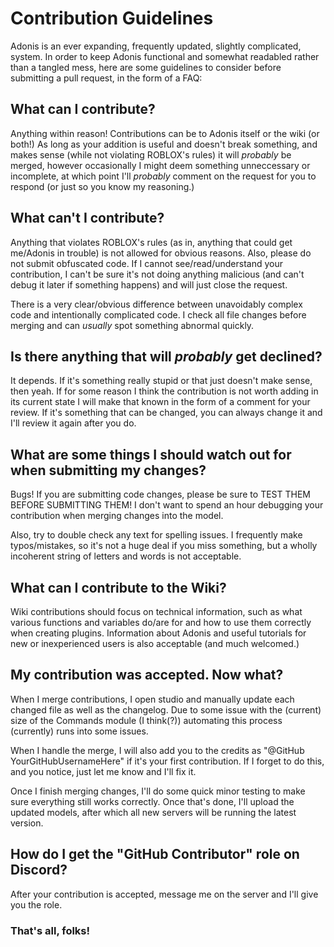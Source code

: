 # Contribution Guidelines
Adonis is an ever expanding, frequently updated, slightly complicated, system. In order to keep Adonis functional and somewhat readabled rather than a tangled mess, here are some guidelines to consider before submitting a pull request, in the form of a FAQ:

## What can I contribute?
Anything within reason! Contributions can be to Adonis itself or the wiki (or both!) As long as your addition is useful and doesn't break something, and makes sense (while not violating ROBLOX's rules) it will *probably* be merged, however occasionally I might deem something unneccessary or incomplete, at which point I'll *probably* comment on the request for you to respond (or just so you know my reasoning.)

## What can't I contribute?
Anything that violates ROBLOX's rules (as in, anything that could get me/Adonis in trouble) is not allowed for obvious reasons. Also, please do not submit obfuscated code. If I cannot see/read/understand your contribution, I can't be sure it's not doing anything malicious (and can't debug it later if something happens) and will just close the request.

There is a very clear/obvious difference between unavoidably complex code and intentionally complicated code. I check all file changes before merging and can *usually* spot something abnormal quickly. 

## Is there anything that will *probably* get declined?
It depends. If it's something really stupid or that just doesn't make sense, then yeah. If for some reason I think the contribution is not worth adding in its current state I will make that known in the form of a comment for your review. If it's something that can be changed, you can always change it and I'll review it again after you do.

## What are some things I should watch out for when submitting my changes?
Bugs! If you are submitting code changes, please be sure to TEST THEM BEFORE SUBMITTING THEM! I don't want to spend an hour debugging your contribution when merging changes into the model. 

Also, try to double check any text for spelling issues. I frequently make typos/mistakes, so it's not a huge deal if you miss something, but a wholly incoherent string of letters and words is not acceptable. 

## What can I contribute to the Wiki?
Wiki contributions should focus on technical information, such as what various functions and variables do/are for and how to use them correctly when creating plugins. Information about Adonis and useful tutorials for new or inexperienced users is also acceptable (and much welcomed.)

## My contribution was accepted. Now what?
When I merge contributions, I open studio and manually update each changed file as well as the changelog. Due to some issue with the (current) size of the Commands module (I think(?)) automating this process (currently) runs into some issues.

When I handle the merge, I will also add you to the credits as "@GitHub YourGitHubUsernameHere" if it's your first contribution. If I forget to do this, and you notice, just let me know and I'll fix it.

Once I finish merging changes, I'll do some quick minor testing to make sure everything still works correctly. Once that's done, I'll upload the updated models, after which all new servers will be running the latest version. 

## How do I get the "GitHub Contributor" role on Discord?
After your contribution is accepted, message me on the server and I'll give you the role.


### That's all, folks!

